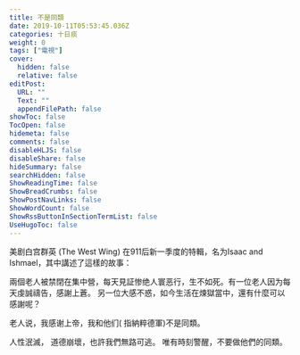 ```yaml
---
title: 不是同類
date: 2019-10-11T05:53:45.036Z
categories: 十日痰
weight: 0
tags: ["電視"]
cover:
  hidden: false
  relative: false
editPost:
  URL: ""
  Text: ""
  appendFilePath: false
showToc: false
TocOpen: false
hidemeta: false
comments: false
disableHLJS: false
disableShare: false
hideSummary: false
searchHidden: false
ShowReadingTime: false
ShowBreadCrumbs: false
ShowPostNavLinks: false
ShowWordCount: false
ShowRssButtonInSectionTermList: false
UseHugoToc: false
---
```

美剧白宫群英 (The West Wing) 在911后新一季度的特輯，名为Isaac and Ishmael，其中講述了這樣的故事：


兩個老人被禁閉在集中營，每天見証惨绝人寰恶行，生不如死。有一位老人因为每天虔誠禱告，感謝上蒼。 另一位大感不惑，如今生活在煉獄當中，還有什麼可以感謝呢？

老人说，我感谢上帝，我和他们( 指納粹德軍)不是同類。

人性泯滅， 道德崩壞，也許我們無路可逃。 唯有時刻警醒，不要做他們的同類。
